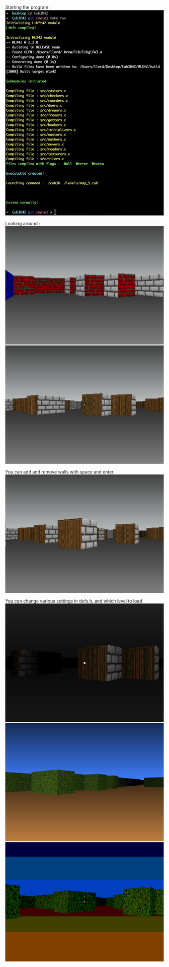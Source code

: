 Starting the program :
![starting the program](preview/1.png)

Looking around :
![looking around 1](preview/2.png)
![looking around 2](preview/3.png)

You can add and remove walls with space and enter
![changing the scene in-game](preview/4.png)

You can change various settings in defs.h, and which level to load
![changing the settings in defs.h](preview/5.png)
![changing the level](preview/6.png)
![limiting the colour space](preview/7.png)

